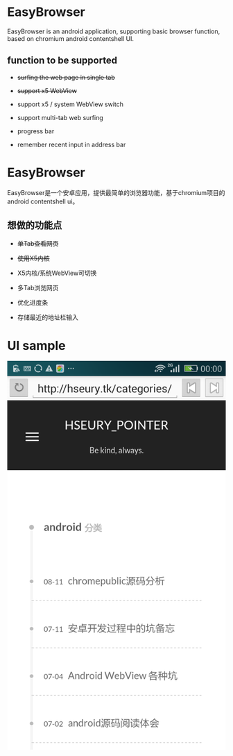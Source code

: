 # EasyBrowser
EasyBrowser is an android application, supporting basic browser function, based on chromium android contentshell UI.

## function to be supported

- ~~surfing the web page in single tab~~

- ~~support x5 WebView~~

- support x5 / system WebView switch

- support multi-tab web surfing

- progress bar

- remember recent input in address bar

# EasyBrowser
EasyBrowser是一个安卓应用，提供最简单的浏览器功能，基于chromium项目的android contentshell ui。

## 想做的功能点

- ~~单Tab查看网页~~

- ~~使用X5内核~~

- X5内核/系统WebView可切换

- 多Tab浏览网页

- 优化进度条

- 存储最近的地址栏输入


# UI sample
![EasyBrowserScreenUI](./img/EasyBrowser.png)